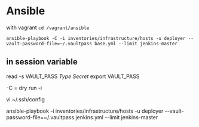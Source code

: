 # Ansible

with vagrant
`cd /vagrant/ansible`

```ansible
ansible-playbook -C -i inventories/infrastructure/hosts -u deployer --vault-password-file=~/.vaultpass base.yml --limit jenkins-master
```

## in session variable

read -s VAULT_PASS
_Type Secret_
export VAULT_PASS

-C = dry run
-i

vi ~/.ssh/config

ansible-playbook -i inventories/infrastructure/hosts -u deployer --vault-password-file=~/.vaultpass jenkins.yml --limit jenkins-master
